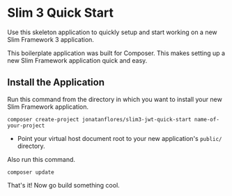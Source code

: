 # Slim 3 Quick Start

Use this skeleton application to quickly setup and start working on a new Slim Framework 3 application.

This boilerplate application was built for Composer. This makes setting up a new Slim Framework application quick and easy.

## Install the Application

Run this command from the directory in which you want to install your new Slim Framework application.

```composer create-project jonatanflores/slim3-jwt-quick-start name-of-your-project```

* Point your virtual host document root to your new application's `public/` directory.

Also run this command.

```composer update```


That's it! Now go build something cool.
